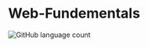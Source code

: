 # Web-Fundementals
![GitHub language count](https://img.shields.io/github/languages/count/moh-alashqar/web-fundementals)
